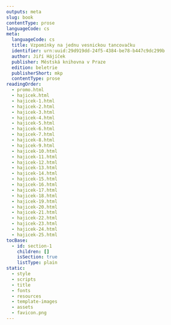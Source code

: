 ```yaml
---
outputs: meta
slug: book
contentType: prose
languageCode: cs
meta:
  languageCode: cs
  title: Vzpomínky na jednu vesnickou tancovačku
  identifier: urn:uuid:29d919dd-24f5-4384-be78-b447c9dc299b
  author: Jiří Hájíček
  publisher: Městská knihovna v Praze
  edition: beletrie
  publisherShort: mkp
  contentType: prose
readingOrder:
  - promo.html
  - hajicek.html
  - hajicek-1.html
  - hajicek-2.html
  - hajicek-3.html
  - hajicek-4.html
  - hajicek-5.html
  - hajicek-6.html
  - hajicek-7.html
  - hajicek-8.html
  - hajicek-9.html
  - hajicek-10.html
  - hajicek-11.html
  - hajicek-12.html
  - hajicek-13.html
  - hajicek-14.html
  - hajicek-15.html
  - hajicek-16.html
  - hajicek-17.html
  - hajicek-18.html
  - hajicek-19.html
  - hajicek-20.html
  - hajicek-21.html
  - hajicek-22.html
  - hajicek-23.html
  - hajicek-24.html
  - hajicek-25.html
tocBase:
  - id: section-1
    children: []
    isSection: true
    listType: plain
static:
  - style
  - scripts
  - title
  - fonts
  - resources
  - template-images
  - assets
  - favicon.png
---
```

